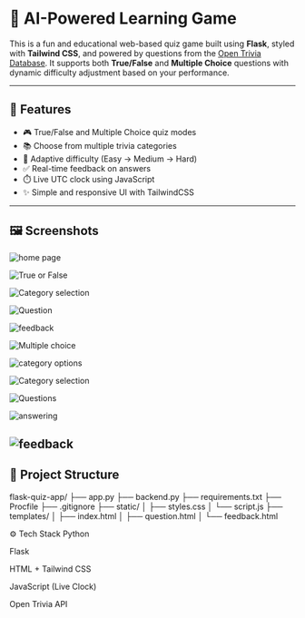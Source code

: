 # 🧠 AI-Powered Learning Game

This is a fun and educational web-based quiz game built using **Flask**, styled with **Tailwind CSS**, and powered by questions from the [Open Trivia Database](https://opentdb.com). It supports both **True/False** and **Multiple Choice** questions with dynamic difficulty adjustment based on your performance.

---

## 📌 Features

- 🎮 True/False and Multiple Choice quiz modes
- 📚 Choose from multiple trivia categories
- 🔁 Adaptive difficulty (Easy → Medium → Hard)
- ✅ Real-time feedback on answers
- ⏱️ Live UTC clock using JavaScript
- ✨ Simple and responsive UI with TailwindCSS

---

## 🖼️ Screenshots

![home page ](<images/home page.png>)

![True or False](<images/Screenshot 2025-05-18 130611.png>)

![Category selection](<images/Screenshot 2025-05-18 130628.png>)

![Question](<images/Screenshot 2025-05-18 130804.png>)

![feedback](<images/Screenshot 2025-05-18 130820.png>)

![Multiple choice](<images/Screenshot 2025-05-18 130910.png>)

![category options](<images/Screenshot 2025-05-18 130930.png>)

![Category selection](<images/Screenshot 2025-05-18 130951.png>)

![Questions](<images/Screenshot 2025-05-18 131003.png>)

![answering](<images/Screenshot 2025-05-18 131042.png>)

![feedback](<images/Screenshot 2025-05-18 131053.png>)
---

## 📁 Project Structure

flask-quiz-app/
├── app.py
├── backend.py
├── requirements.txt
├── Procfile
├── .gitignore
├── static/
│ ├── styles.css
│ └── script.js
├── templates/
│ ├── index.html
│ ├── question.html
│ └── feedback.html

⚙️ Tech Stack
Python

Flask

HTML + Tailwind CSS

JavaScript (Live Clock)

Open Trivia API


